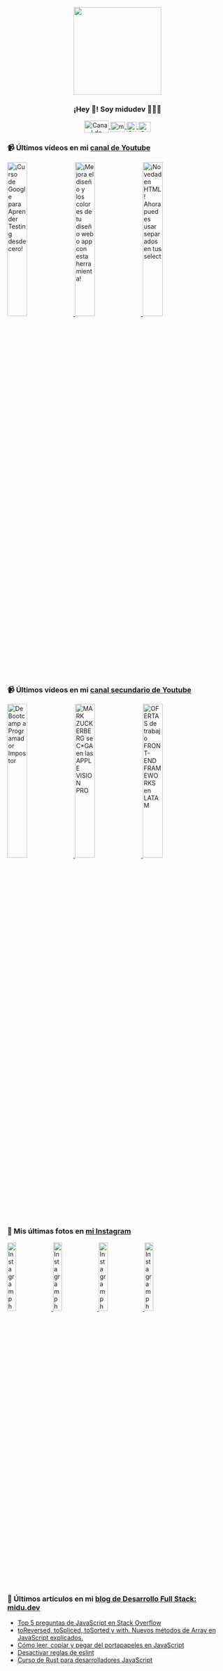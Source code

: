 <p align="center" width="300">
   <img align="center" width="200" src="https://user-images.githubusercontent.com/1561955/106762302-fda9de00-6635-11eb-99be-3ef744e60c0e.png" />
   <h3 align="center">¡Hey 👋! Soy midudev 👨🏻‍💻</h3>
</p>

<p align="center">
   <a href="https://twitch.tv/midudev" target="blank">
    <img align="center" src="https://upload.wikimedia.org/wikipedia/commons/c/ce/Twitch_logo_2019.svg" alt="Canal de Twitch de midudev" height="28px" width="56px" />
  </a>
  <span style="width: 8px;"> </span>
   <a href="https://youtube.com/midudev" target="blank">
    <img align="center" src="https://upload.wikimedia.org/wikipedia/commons/0/09/YouTube_full-color_icon_%282017%29.svg" alt="midudev" height="23px" width="33px" />
  </a>
  <span style="width: 8px;"> </span>
  <a href="https://instagram.com/midu.dev" target="blank">
    <img align="center" src="https://upload.wikimedia.org/wikipedia/commons/e/e7/Instagram_logo_2016.svg" alt="Canal de Instagram de midu.dev" height="23px" width="23px" />
  </a>
  <span style="width: 8px;"> </span>
  <a href="https://twitter.com/midudev" target="blank">
    <img align="center" src="https://upload.wikimedia.org/wikipedia/commons/thumb/6/6f/Logo_of_Twitter.svg/2491px-Logo_of_Twitter.svg.png" alt="Canal de Twitter de midudev" height="23px" width="28px" />
  </a>
</p>

### 📹 Últimos vídeos en mi [canal de Youtube](https://youtube.com/midudev?sub_confirmation=1)

<a href='https://youtu.be/tmRJ9GZhxqM' target='_blank'>
  <img width='30%' src='https://img.youtube.com/vi/tmRJ9GZhxqM/mqdefault.jpg' alt='¡Curso de Google para Aprender Testing desde cero!' />
</a>
<a href='https://youtu.be/e6bDFrxKYUE' target='_blank'>
  <img width='30%' src='https://img.youtube.com/vi/e6bDFrxKYUE/mqdefault.jpg' alt='¡Mejora el diseño y los colores de tu diseño web o app con esta herramienta!' />
</a>
<a href='https://youtu.be/_vwLo7ykQ2c' target='_blank'>
  <img width='30%' src='https://img.youtube.com/vi/_vwLo7ykQ2c/mqdefault.jpg' alt='¡Novedad en HTML! Ahora puedes usar separados en tus select' />
</a>

### 📹 Últimos vídeos en mi [canal secundario de Youtube](https://youtube.com/midulive?sub_confirmation=1)

<a href='https://youtu.be/DEoSMyqSHeA' target='_blank'>
  <img width='30%' src='https://img.youtube.com/vi/DEoSMyqSHeA/mqdefault.jpg' alt='De Bootcamp a Programador Impostor' />
</a>
<a href='https://youtu.be/r4nQJP9G6Os' target='_blank'>
  <img width='30%' src='https://img.youtube.com/vi/r4nQJP9G6Os/mqdefault.jpg' alt='MARK ZUCKERBERG se C*GA en las APPLE VISION PRO' />
</a>
<a href='https://youtu.be/BhEuYUcdM4c' target='_blank'>
  <img width='30%' src='https://img.youtube.com/vi/BhEuYUcdM4c/mqdefault.jpg' alt='OFERTAS de trabajo FRONT-END FRAMEWORKS en LATAM' />
</a>

### 📸 Mis últimas fotos en [mi Instagram](https://instagram.com/midu.dev)

<a href='https://instagram.com/p/C0CN7G_tqtL' target='_blank'>
  <img width='20%' src='https://instagram.fkiv3-1.fna.fbcdn.net/v/t51.2885-15/404570989_310584011839619_4181433579164759611_n.jpg?stp=dst-jpg_e15_fr_p1080x1080&_nc_ht=instagram.fkiv3-1.fna.fbcdn.net&_nc_cat=111&_nc_ohc=6RjLF-BcrfIAX8bCRwx&edm=APU89FABAAAA&ccb=7-5&oh=00_AfBdT-0wv4kwPiKGB3skeW0KlulC-Lax5LZXz_4lJVnlpw&oe=65D0275B&_nc_sid=bc0c2c' alt='Instagram photo' />
</a>
<a href='https://instagram.com/p/C3VSEZvNqlC' target='_blank'>
  <img width='20%' src='https://instagram.fkiv3-1.fna.fbcdn.net/v/t51.2885-15/427338203_2033605887021145_1626697539534642786_n.jpg?stp=dst-jpg_e15&_nc_ht=instagram.fkiv3-1.fna.fbcdn.net&_nc_cat=101&_nc_ohc=hzIrWPP2iUoAX-UKw8l&edm=APU89FABAAAA&ccb=7-5&oh=00_AfCfBjowFO4AVG66f9m8fCgi5JXACLstQgPQhOprOApjjg&oe=65CFBCA0&_nc_sid=bc0c2c' alt='Instagram photo' />
</a>
<a href='https://instagram.com/p/C3TLiTDNmHW' target='_blank'>
  <img width='20%' src='https://instagram.fkiv3-1.fna.fbcdn.net/v/t51.2885-15/426720721_760633458949928_956968583434505166_n.jpg?stp=dst-jpg_e15&_nc_ht=instagram.fkiv3-1.fna.fbcdn.net&_nc_cat=108&_nc_ohc=lyw7H4_5VEgAX9w6fwm&edm=APU89FABAAAA&ccb=7-5&oh=00_AfDJTFS2OZjDWrAW21JC5lhe6kPSSwrmRdpCTw9EZrkbxQ&oe=65CF9BD9&_nc_sid=bc0c2c' alt='Instagram photo' />
</a>
<a href='https://instagram.com/p/C3QSejhtXk9' target='_blank'>
  <img width='20%' src='https://instagram.fkiv3-1.fna.fbcdn.net/v/t51.2885-15/427492380_1092934558524727_1832270318537251419_n.jpg?stp=dst-jpg_e15&_nc_ht=instagram.fkiv3-1.fna.fbcdn.net&_nc_cat=107&_nc_ohc=Nu6jbOlDziQAX-b3IA-&edm=APU89FABAAAA&ccb=7-5&oh=00_AfD4QcQSdzI4rUb0Gx_qDohsdkPHn0Y8Db4gutytZhqvKg&oe=65CF9BAD&_nc_sid=bc0c2c' alt='Instagram photo' />
</a>

### 📝 Últimos artículos en mi [blog de Desarrollo Full Stack: midu.dev](https://midu.dev)
- [Top 5 preguntas de JavaScript en Stack Overflow](https://midu.dev/top-5-preguntas-javascript-stack-overflow/)
- [toReversed, toSpliced, toSorted y with. Nuevos métodos de Array en JavaScript explicados.](https://midu.dev/to-reversed-to-spliced-to-sorted-with/)
- [Cómo leer, copiar y pegar del portapapeles en JavaScript](https://midu.dev/leer-copiar-pegar-portapapeles-javascript/)
- [Desactivar reglas de eslint](https://midu.dev/desactivar-reglas-eslint/)
- [Curso de Rust para desarrolladores JavaScript](https://midu.dev/rust-para-desarrolladores-javascript/)